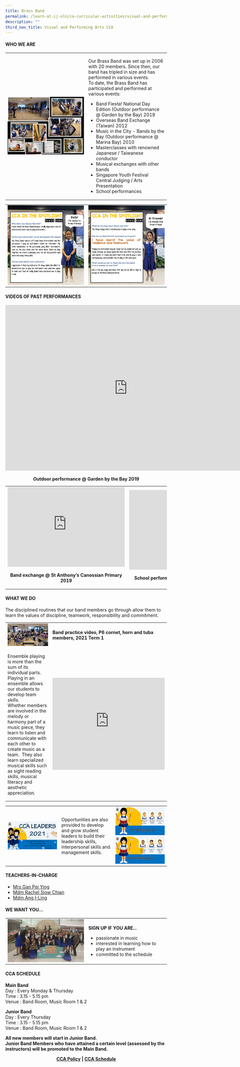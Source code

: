 ```yaml
---
title: Brass Band
permalink: /learn-at-ij-oln/co-curricular-activities/visual-and-performing-arts/brass-band/
description: ""
third_nav_title: Visual and Performing Arts CCA
---
```

<h4><strong>WHO WE ARE</strong></h4>
<table style="border-collapse: collapse; width: 100%;" border="0">
<tbody>
<tr>
<td style="width: 50%;"><img src="/images/bb1.jpg"></td>
<td style="width: 50%;">
<p>Our Brass Band was set up in 2006 with 20 members. Since then, our band has tripled in size and has performed in various events. <br />To date, the Brass Band has participated and performed at various events:</p>
<ul>
<li>Band Fiesta! National Day Edition (Outdoor performance @ Garden by the Bay) 2019</li>
<li>Overseas Band Exchange (Taiwan) 2012</li>
<li>Music in the City - Bands by the Bay (Outdoor performance @ Marina Bay) 2010</li>
<li>Masterclasses with renowned Japanese / Taiwanese conductor</li>
<li>Musical exchanges with other bands</li>
<li>Singapore Youth Festival Central Judging / Arts Presentation</li>
<li>School performances</li>
</ul>
</td>
</tr>
</tbody>
</table>
<table style="border-collapse: collapse; width: 100%;" border="0">
<tbody>
<tr>
<td style="width: 50%;"><img src="/images/bb2.jpg"></td>
<td style="width: 50%;"><img src="/images/bb3.jpg"></td>
</tr>
</tbody>
</table>
<h4><strong>VIDEOS OF PAST PERFORMANCES</strong></h4>
<iframe width="760" height="515" src="https://www.youtube.com/embed/Up4BC1KFGmI" title="Band Fiesta Presentation 2019" frameborder="0" allow="accelerometer; autoplay; clipboard-write; encrypted-media; gyroscope; picture-in-picture" allowfullscreen></iframe>
<p style="text-align: center;"><strong>Outdoor performance @ Garden by the Bay 2019</strong></p>
<table style="border-collapse: collapse; width: 100%;" border="0">
<tbody>
<tr>
<td style="width: 50%; text-align: center;">
<iframe width="365" height="248" src="https://www.youtube.com/embed/cOdQjVxks0M" title="Band Exchange 20190417" frameborder="0" allow="accelerometer; autoplay; clipboard-write; encrypted-media; gyroscope; picture-in-picture" allowfullscreen></iframe>
<p><strong>Band exchange @ St Anthony&rsquo;s Canossian Primary 2019</strong></p>
</td>
<td style="width: 50%; text-align: center;">
<iframe width="365" height="248" src="https://www.youtube.com/embed/fatObyxHciU" title="Prize Presentation 20181116" frameborder="0" allow="accelerometer; autoplay; clipboard-write; encrypted-media; gyroscope; picture-in-picture" allowfullscreen></iframe>
<p><strong>School performance for Prize Presentation 2018</strong></p>
</td>
</tr>
</tbody>
</table>
<h4><strong>WHAT WE DO</strong></h4>
<p>The disciplined routines that our band members go through allow them to learn the values of discipline, teamwork, responsibility and commitment.</p>
<table style="border-collapse: collapse; width: 100%;" border="0">
<tbody>
<tr>
<td style="width: 50%;"><img src="/images/bb4.jpg"></td>
<td style="width: 50%;"><strong>Band practice video, P6 cornet, horn and tuba members, 2021 Term 1</strong></td>
</tr>
<tr>
<td style="width: 50%;">
<p>Ensemble playing is more than the sum of its individual parts. Playing in an ensemble allows our students to develop team skills.<br />Whether members are involved in the melody or harmony part of a music piece, they learn to listen and communicate with each other to create music as a team.&nbsp; They also learn specialized musical skills such as sight reading skills, musical literacy and aesthetic appreciation.</p>
</td>
<td style="width: 50%;"><iframe width="350" height="286" src="https://www.youtube.com/embed/roIukyDs784" title="School song 2021" frameborder="0" allow="accelerometer; autoplay; clipboard-write; encrypted-media; gyroscope; picture-in-picture" allowfullscreen></iframe></td>
</tr>
</tbody>
</table>
<table style="border-collapse: collapse; width: 100%;" border="0">
<tbody>
<tr>
<td style="width: 33.3333%;"><img src="/images/bb5.jpg"></td>
<td style="width: 33.3333%;">
<p>Opportunities are also provided to develop and grow student leaders to build their leadership skills, interpersonal skills and management skills.</p>
</td>
<td style="width: 33.3333%;"><img src="/images/bb6.jpg"><br><img src="/images/bb7.jpg"></td>
</tr>
</tbody>
</table>
<h4><strong>TEACHERS-IN-CHARGE</strong></h4>
<ul>
<li><a href="mailto:leong_pei_ying@moe.edu.sg" target="">Mrs Gan Pei Ying</a></li>
<li><a href="mailto:siow_chian@moe.edu.sg" target="">Mdm Rachel Siow Chian</a></li>
<li><a href="mailto:ang_i-ling@moe.edu.sg" target="">Mdm Ang I-Ling</a></li>
</ul>
<h4><strong>WE WANT YOU...</strong></h4>
<table style="border-collapse: collapse; width: 100%;" border="0">
<tbody>
<tr>
<td style="width: 50%;"><img src="/images/bb8.jpg"></td>
<td style="width: 50%;">
<p><strong>SIGN UP IF YOU ARE...</strong></p>
<ul>
<li>passionate in music</li>
<li>interested in learning how to play an instrument</li>
<li>committed to the schedule</li>
</ul>
</td>
</tr>
</tbody>
</table>
<h4><strong>CCA SCHEDULE</strong></h4>
<p><strong>Main Band<br /></strong>Day : Every Monday &amp; Thursday<br />Time : 3.15 - 5.15 pm<br />Venue : Band Room, Music Room 1 &amp; 2</p>
<p><strong>Junior Band<br /></strong>Day : Every Thursday<br />Time : 3.15 - 5.15 pm<br />Venue : Band Room, Music Room 1 &amp; 2</p>
<p><strong>All new members will start in Junior Band.<br /></strong><strong>Junior Band Members who have attained a certain level (assessed by the instructors) will be promoted to the Main Band.</strong></p>
<p style="text-align: center;"><strong><a href="/learn-at-ij-oln/co-curricular-activities/cca-policy" target="_blank" rel="noopener">CCA Policy</a> | <a href="/learn-at-ij-oln/co-curricular-activities/cca-schedule" target="_blank" rel="noopener">CCA Schedule</a></strong></p>